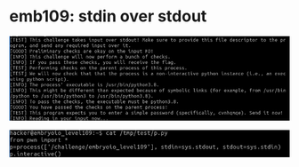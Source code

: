 # emb109: stdin over stdout

![](<../.gitbook/assets/image (29).png>)

![](<../.gitbook/assets/image (53).png>)
